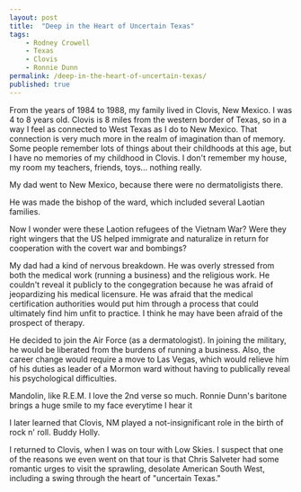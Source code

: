 ```yaml
---
layout: post
title:  "Deep in the Heart of Uncertain Texas"
tags: 
    - Rodney Crowell
    - Texas
    - Clovis
    - Ronnie Dunn
permalink: /deep-in-the-heart-of-uncertain-texas/
published: true
---
```


From the years of 1984 to 1988, my family lived in Clovis, New Mexico. I was 4 to 8 years old. Clovis is 8 miles from the western border of Texas, so in a way I feel as connected to West Texas as I do to New Mexico. That connection is very much more in the realm of imagination than of memory. Some people remember lots of things about their childhoods at this age, but I have no memories of my childhood in Clovis. I don't remember my house, my room my teachers, friends, toys... nothing really. 

My dad went to New Mexico, because there were no dermatoligists there.

He was made the bishop of the ward, which included several Laotian families. 

Now I wonder were these Laotion refugees of the Vietnam War? Were they right wingers that the US helped immigrate and naturalize in return for cooperation with the covert war and bombings?

My dad had a kind of nervous breakdown. He was overly stressed from both the medical work (running a business) and the religious work. He couldn't reveal it publicly to the congegration because he was afraid of jeopardizing his medical licensure. He was afraid that the medical certification authorities would put him through a process that could ultimately find him unfit to practice. I think he may have been afraid of the prospect of therapy.

He decided to join the Air Force (as a dermatologist). In joining the military, he would be liberated from the burdens of running a business. Also, the career change would require a move to Las Vegas, which would relieve him of his duties as leader of a Mormon ward without having to publically reveal his psychological difficulties. 

Mandolin, like R.E.M.
I love the 2nd verse so much. Ronnie Dunn's baritone brings a huge smile to my face everytime I hear it

I later learned that Clovis, NM played a not-insignificant role in the birth of rock n' roll. Buddy Holly.

I returned to Clovis, when I was on tour with Low Skies. I suspect that one of the reasons we even went on that tour is that Chris Salveter had some romantic urges to visit the sprawling, desolate American South West, including a swing through the heart of "uncertain Texas."
